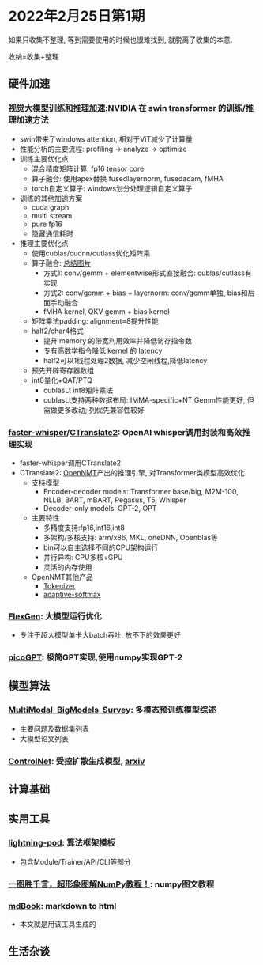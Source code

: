 # 2022年2月25日第1期

如果只收集不整理, 等到需要使用的时候也很难找到, 就脱离了收集的本意. 

收纳=收集+整理

## 硬件加速

### [视觉大模型训练和推理加速](视觉大模型训练和推理加速):NVIDIA 在 swin transformer 的训练/推理加速方法

* swin带来了windows attention, 相对于ViT减少了计算量
* 性能分析的主要流程: profiling -> analyze -> optimize
* 训练主要优化点
  * 混合精度矩阵计算: fp16 tensor core
  * 算子融合: 使用apex替换 fusedlayernorm, fusedadam, fMHA
  * torch自定义算子: windows划分处理逻辑自定义算子
* 训练的其他加速方案
  * cuda graph
  * multi stream
  * pure fp16
  * 隐藏通信耗时
* 推理主要优化点
  * 使用cublas/cudnn/cutlass优化矩阵乘
  * 算子融合: [总结图片](https://s6.51cto.com/oss/202301/05/c46291e585c8188e8a0846b01043ea85d04cdf.jpg)
    * 方式1: conv/gemm + elementwise形式直接融合: cublas/cutlass有实现
    * 方式2: conv/gemm + bias + layernorm: conv/gemm单独, bias和后面手动融合
    * fMHA kernel, QKV gemm + bias kernel
  * 矩阵乘法padding: alignment=8提升性能
  * half2/char4格式
    * 提升 memory 的带宽利用效率并降低访存指令数
    * 专有高数学指令降低 kernel 的 latency
    * half2可以1线程处理2数据, 减少空闲线程,降低latency
  * 预先开辟寄存器数组
  * int8量化+QAT/PTQ
    * cublasLt int8矩阵乘法
    * cublasLt支持两种数据布局: IMMA-specific+NT Gemm性能更好, 但需做更多改动; 列优先兼容性较好

### [faster-whisper](https://github.com/guillaumekln/faster-whisper)/[CTranslate2](https://github.com/OpenNMT/CTranslate2/): OpenAI whisper调用封装和高效推理实现

* faster-whisper调用CTranslate2
* CTranslate2: [OpenNMT](https://opennmt.net/)产出的推理引擎, 对Transformer类模型高效优化
  * 支持模型
    * Encoder-decoder models: Transformer base/big, M2M-100, NLLB, BART, mBART, Pegasus, T5, Whisper
    * Decoder-only models: GPT-2, OPT
  * 主要特性
    * 多精度支持:fp16,int16,int8
    * 多架构/多核支持: arm/x86, MKL, oneDNN, Openblas等
    * bin可以自主选择不同的CPU架构运行
    * 并行异构: CPU多核+GPU
    * 灵活的内存使用
  * OpenNMT其他产品
    * [Tokenizer](https://github.com/OpenNMT/Tokenizer)
    * [adaptive-softmax](https://github.com/OpenNMT/adaptive-softmax)

### [FlexGen](https://github.com/FMInference/FlexGen): 大模型运行优化

* 专注于超大模型单卡大batch吞吐, 放不下的效果更好

### [picoGPT](https://github.com/jaymody/picoGPT): 极简GPT实现,使用numpy实现GPT-2

## 模型算法

### [MultiModal_BigModels_Survey](https://github.com/wangxiao5791509/MultiModal_BigModels_Survey): 多模态预训练模型综述

* 主要问题及数据集列表
* 大模型论文列表

### [ControlNet](https://github.com/lllyasviel/ControlNet): 受控扩散生成模型, [arxiv](https://arxiv.org/pdf/2302.05543.pdf)

  

## 计算基础

## 实用工具

### [lightning-pod](https://github.com/JustinGoheen/lightning-pod): 算法框架模板

* 包含Module/Trainer/API/CLI等部分

### [一图胜千言，超形象图解NumPy教程！](https://zhuanlan.zhihu.com/p/504917890): numpy图文教程

### [mdBook](https://github.com/rust-lang/mdBook): markdown to html

* 本文就是用该工具生成的

## 生活杂谈
